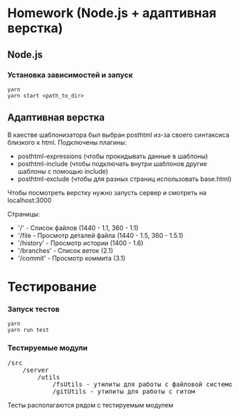 # Homework (Node.js + адаптивная верстка)

## Node.js
### Установка зависимостей и запуск

```
yarn
yarn start <path_to_dir>
```


## Адаптивная верстка

В каестве шаблонизатора был выбран posthtml из-за своего синтаксиса близкого к html.
Подключены плагины: 
* posthtml-expressions (чтобы прокидывать данные в шаблоны)
* posthtml-include (чтобы подключать внутри шаблонов другие шаблоны с помощью include)
* posthtml-exclude (чтобы для разных страниц использовать base.html)

Чтобы посмотреть верстку нужно запусть сервер и смотреть на localhost:3000

Страницы:
* '/' - Список файлов (1440 - 1.1, 360 - 1.1)
* '/file - Просмотр деталей файла (1440 - 1.5, 360 - 1.5.1)
* '/history' - Просмотр истории (1400 - 1.6)
* '/branches' - Список веток (2.1)
* '/commit' - Просмотр коммита (3.1)


# Тестирование

### Запуск тестов
```
yarn 
yarn run test
```

### Тестируемые модули
<pre>
/src
    /server
        /utils
            /fsUtils - утилиты для работы с файловой системой
            /gitUtils - утилиты для работы с гитом
</pre>

Тесты располагаются рядом с тестируемым модулем